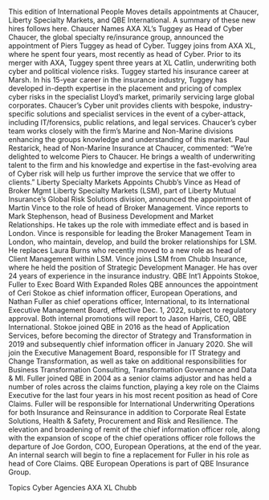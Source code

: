 This edition of International People Moves details appointments at Chaucer, Liberty Specialty Markets, and QBE International.
A summary of these new hires follows here.
Chaucer Names AXA XL’s Tuggey as Head of Cyber
Chaucer, the global specialty re/insurance group, announced the appointment of Piers Tuggey as head of Cyber. Tuggey joins from AXA XL, where he spent four years, most recently as head of Cyber.
Prior to its merger with AXA, Tuggey spent three years at XL Catlin, underwriting both cyber and political violence risks. Tuggey started his insurance career at Marsh.
In his 15-year career in the insurance industry, Tuggey has developed in-depth expertise in the placement and pricing of complex cyber risks in the specialist Lloyd’s market, primarily servicing large global corporates.
Chaucer’s Cyber unit provides clients with bespoke, industry-specific solutions and specialist services in the event of a cyber-attack, including IT/forensics, public relations, and legal services. Chaucer’s cyber team works closely with the firm’s Marine and Non-Marine divisions enhancing the groups knowledge and understanding of this market.
Paul Restarick, head of Non-Marine Insurance at Chaucer, commented: “We’re delighted to welcome Piers to Chaucer. He brings a wealth of underwriting talent to the firm and his knowledge and expertise in the fast-evolving area of Cyber risk will help us further improve the service that we offer to clients.”
Liberty Specialty Markets Appoints Chubb’s Vince as Head of Broker Mgmt
Liberty Specialty Markets (LSM), part of Liberty Mutual Insurance’s Global Risk Solutions division, announced the appointment of Martin Vince to the role of head of Broker Management. Vince reports to Mark Stephenson, head of Business Development and Market Relationships. He takes up the role with immediate effect and is based in London.
Vince is responsible for leading the Broker Management Team in London, who maintain, develop, and build the broker relationships for LSM. He replaces Laura Burns who recently moved to a new role as head of Client Management within LSM.
Vince joins LSM from Chubb Insurance, where he held the position of Strategic Development Manager. He has over 24 years of experience in the insurance industry.
QBE Int’l Appoints Stokoe, Fuller to Exec Board With Expanded Roles
QBE announces the appointment of Ceri Stokoe as chief information officer, European Operations, and Nathan Fuller as chief operations officer, International, to its International Executive Management Board, effective Dec. 1, 2022, subject to regulatory approval. Both internal promotions will report to Jason Harris, CEO, QBE International.
Stokoe joined QBE in 2016 as the head of Application Services, before becoming the director of Strategy and Transformation in 2019 and subsequently chief information officer in January 2020. She will join the Executive Management Board, responsible for IT Strategy and Change Transformation, as well as take on additional responsibilities for Business Transformation Consulting, Transformation Governance and Data & MI.
Fuller joined QBE in 2004 as a senior claims adjustor and has held a number of roles across the claims function, playing a key role on the Claims Executive for the last four years in his most recent position as head of Core Claims. Fuller will be responsible for International Underwriting Operations for both Insurance and Reinsurance in addition to Corporate Real Estate Solutions, Health & Safety, Procurement and Risk and Resilience.
The elevation and broadening of remit of the chief information officer role, along with the expansion of scope of the chief operations officer role follows the departure of Joe Gordon, COO, European Operations, at the end of the year. An internal search will begin to fine a replacement for Fuller in his role as head of Core Claims.
QBE European Operations is part of QBE Insurance Group.

Topics
Cyber
Agencies
AXA XL
Chubb
